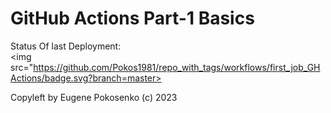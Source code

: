 # GitHub Actions Part-1 Basics

Status Of last Deployment: <br>
<img src="https://github.com/Pokos1981/repo_with_tags/workflows/first_job_GHActions/badge.svg?branch=master><br>

Copyleft by Eugene Pokosenko (c) 2023

